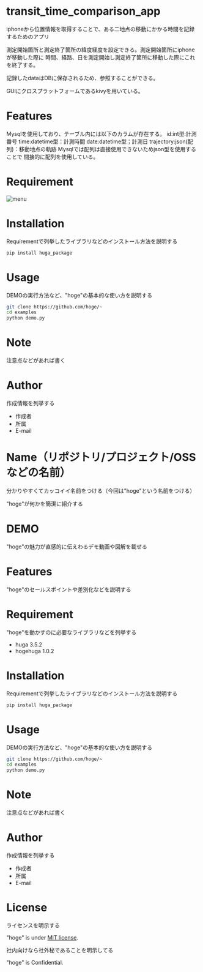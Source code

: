# transit_time_comparison_app

iphoneから位置情報を取得することで、ある二地点の移動にかかる時間を記録するためのアプリ

測定開始箇所と測定終了箇所の緯度経度を設定できる。測定開始箇所にiphoneが移動した際に
時間、経路、日を測定開始し測定終了箇所に移動した際にこれを終了する。

記録したdataはDBに保存されるため、参照することができる。

GUIにクロスプラットフォームであるkivyを用いている。

# Features
Mysqlを使用しており、テーブル内には以下のカラムが存在する。
id:int型:計測番号
time:datetime型：計測時間
date:datetime型；計測日
trajectory:json(配列)：移動地点の軌跡
Mysqlでは配列は直接使用できないためjson型を使用することで
間接的に配列を使用している。
# Requirement

![menu](https://user-images.githubusercontent.com/18396212/168289594-b39d4aa5-989b-45b3-abed-41f3d57472fe.jpg)

# Installation

Requirementで列挙したライブラリなどのインストール方法を説明する

```bash
pip install huga_package
```

# Usage

DEMOの実行方法など、"hoge"の基本的な使い方を説明する

```bash
git clone https://github.com/hoge/~
cd examples
python demo.py
```

# Note

注意点などがあれば書く

# Author

作成情報を列挙する

* 作成者
* 所属
* E-mail

# Name（リポジトリ/プロジェクト/OSSなどの名前）
 
分かりやすくてカッコイイ名前をつける（今回は"hoge"という名前をつける）
 
"hoge"が何かを簡潔に紹介する
 
# DEMO
 
"hoge"の魅力が直感的に伝えわるデモ動画や図解を載せる
 
# Features
 
"hoge"のセールスポイントや差別化などを説明する
 
# Requirement
 
"hoge"を動かすのに必要なライブラリなどを列挙する
 
* huga 3.5.2
* hogehuga 1.0.2
 
# Installation
 
Requirementで列挙したライブラリなどのインストール方法を説明する
 
```bash
pip install huga_package
```
 
# Usage
 
DEMOの実行方法など、"hoge"の基本的な使い方を説明する
 
```bash
git clone https://github.com/hoge/~
cd examples
python demo.py
```
 
# Note
 
注意点などがあれば書く
 
# Author
 
作成情報を列挙する
 
* 作成者
* 所属
* E-mail
 
# License
ライセンスを明示する
 
"hoge" is under [MIT license](https://en.wikipedia.org/wiki/MIT_License).
 
社内向けなら社外秘であることを明示してる
 
"hoge" is Confidential.
